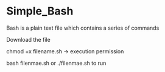 # Simple_Bash
Bash is a plain text file which contains a series of commands


Download the file

chmod +x filename.sh -> execution permission

bash filenmae.sh or ./filenmae.sh to run 

